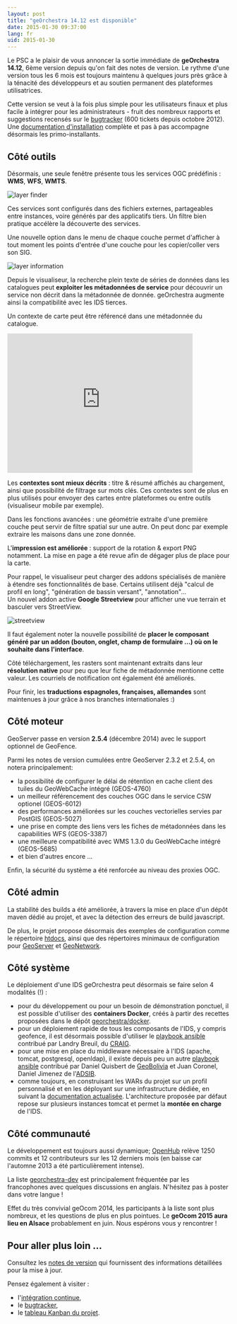 ```yaml
---
layout: post
title: "geOrchestra 14.12 est disponible"
date: 2015-01-30 09:37:00
lang: fr
uid: 2015-01-30
---
```


Le PSC a le plaisir de vous annoncer la sortie immédiate de **geOrchestra 14.12**, 6ème version depuis qu'on fait des notes de version. 
Le rythme d'une version tous les 6 mois est toujours maintenu à quelques jours près grâce à la ténacité des développeurs et au soutien permanent des plateformes utilisatrices.

Cette version se veut à la fois plus simple pour les utilisateurs finaux et plus facile à intégrer pour les administrateurs - fruit des nombreux rapports et suggestions recensés sur le [bugtracker](https://github.com/georchestra/georchestra/issues) (600 tickets depuis octobre 2012).  
Une [documentation d'installation](https://github.com/georchestra/georchestra/blob/master/README.md) complète et pas à pas accompagne désormais les primo-installants.

<!--more-->


## Côté outils

Désormais, une seule fenêtre présente tous les services OGC prédéfinis : **WMS**, **WFS**, **WMTS**.

<img src="/public/posts/2015-01-30/layerfinder.jpg" alt="layer finder" />

Ces services sont configurés dans des fichiers externes, partageables entre instances, voire générés par des applicatifs tiers. 
Un filtre bien pratique accélère la découverte des services.

Une nouvelle option dans le menu de chaque couche permet d'afficher à tout moment les points d'entrée d'une couche pour les copier/coller vers son SIG. 

<img src="/public/posts/2015-01-30/about.jpg" alt="layer information" />

Depuis le visualiseur, la recherche plein texte de séries de données dans les catalogues peut **exploiter les métadonnées de service** pour découvrir un service non décrit dans la métadonnée de donnée.
geOrchestra augmente ainsi la compatibilité avec les IDS tierces.

Un contexte de carte peut être référencé dans une métadonnée du catalogue. 

<iframe width="420" height="315" src="https://www.youtube.com/embed/vX67NfFrj4o" frameborder="0" allowfullscreen></iframe>

Les **contextes sont mieux décrits** : titre & résumé affichés au chargement, ainsi que possibilité de filtrage sur mots clés.
Ces contextes sont de plus en plus utilisés pour envoyer des cartes entre plateformes ou entre outils (visualiseur mobile par exemple).

Dans les fonctions avancées : une géométrie extraite d'une première couche peut servir de filtre spatial sur une autre. 
On peut donc par exemple extraire les maisons dans une zone donnée.

L'**impression est améliorée** : support de la rotation & export PNG notamment. 
La mise en page a été revue afin de dégager plus de place pour la carte.

Pour rappel, le visualiseur peut charger des addons spécialisés de manière à étendre ses fonctionnalités de base.
Certains utilisent déjà "calcul de profil en long", "génération de bassin versant", "annotation"...  
Un nouvel addon active **Google Streetview** pour afficher une vue terrain et basculer vers StreetView.  

<img src="/public/posts/2015-01-30/streetview.jpg" alt="streetview" />

Il faut également noter la nouvelle possibilité de **placer le composant généré par un addon (bouton, onglet, champ de formulaire ...) où on le souhaite dans l'interface**.

Côté téléchargement, les rasters sont maintenant extraits dans leur **résolution native** pour peu que leur fiche de métadonnée mentionne cette valeur. 
Les courriels de notification ont également été améliorés.

Pour finir, les **traductions espagnoles, françaises, allemandes** sont maintenues à jour grâce à nos branches internationales :)


## Côté moteur

GeoServer passe en version **2.5.4** (décembre 2014) avec le support optionnel de GeoFence.

Parmi les notes de version cumulées entre GeoServer 2.3.2 et 2.5.4, on notera principalement:

 * la possibilité de configurer le délai de rétention en cache client des tuiles du GeoWebCache intégré (GEOS-4760)
 * un meilleur référencement des couches OGC dans le service CSW optionel (GEOS-6012)
 * des performances améliorées sur les couches vectorielles servies par PostGIS (GEOS-5027)
 * une prise en compte des liens vers les fiches de métadonnées dans les capabilities WFS (GEOS-3387)
 * une meilleure compatibilité avec WMS 1.3.0 du GeoWebCache intégré (GEOS-5685)
 * et bien d'autres encore ...

Enfin, la sécurité du système a été renforcée au niveau des proxies OGC.


## Côté admin

La stabilité des builds a été améliorée, à travers la mise en place d'un dépôt maven dédié au projet, et avec la détection des erreurs de build javascript.

De plus, le projet propose désormais des exemples de configuration comme le répertoire [htdocs](https://github.com/georchestra/htdocs), ainsi que des répertoires minimaux de configuration pour [GeoServer](https://github.com/georchestra/geoserver_minimal_datadir) et [GeoNetwork](https://github.com/georchestra/geonetwork_minimal_datadir).


## Côté système

Le déploiement d'une IDS geOrchestra peut désormais se faire selon 4 modalités (!) :

 * pour du développement ou pour un besoin de démonstration ponctuel, il est possible d'utiliser des **containers Docker**, créés à partir des recettes proposées dans le dépôt [georchestra/docker](https://github.com/georchestra/docker).
 * pour un déploiement rapide de tous les composants de l'IDS, y compris geofence, il est désormais possible d'utiliser le [playbook ansible](https://github.com/landryb/georchestra-ansible) contribué par Landry Breuil, du [CRAIG](http://craig.fr/).
 * pour une mise en place du middleware nécessaire à l'IDS (apache, tomcat, postgresql, openldap), il existe depuis peu un autre <a href="https://gitlab.geo.gob.bo/adsib/georchestra_ansible/tree/master" data-proofer-ignore>playbook ansible</a> contribué par Daniel Quisbert de [GeoBolivia](http://geo.gob.bo/) et Juan Coronel, Daniel Jimenez de l'[ADSIB](http://www.adsib.gob.bo/).
 * comme toujours, en construisant les WARs du projet sur un profil personnalisé et en les déployant sur une infrastructure dédiée, en suivant la [documentation actualisée](https://github.com/georchestra/georchestra/blob/master/README.md). L'architecture proposée par défaut repose sur plusieurs instances tomcat et permet la **montée en charge** de l'IDS.


## Côté communauté

Le  développement est toujours aussi dynamique; [OpenHub](https://www.openhub.net/p/georchestra) relève 1250 commits et 12  contributeurs sur les 12 derniers mois (en baisse car l'automne 2013 a été particulièrement intense). 

La liste [georchestra-dev](https://groups.google.com/forum/#!forum/georchestra-dev) est principalement fréquentée par les francophones avec quelques discussions en anglais.
N'hésitez pas à poster dans votre langue !

Effet du très convivial geOcom 2014, les participants à la liste sont plus nombreux, et les questions de plus en plus pointues. 
Le **geOcom 2015 aura lieu en Alsace** probablement en juin. Nous espérons vous y rencontrer !


## Pour aller plus loin ...

Consultez les [notes de version](https://github.com/georchestra/georchestra/blob/master/RELEASE_NOTES.md#version-1412-stable-version) qui fournissent des informations détaillées pour la mise à jour. 

Pensez également à visiter :

 * l'<a href="https://sdi.georchestra.org/ci/" data-proofer-ignore>intégration continue</a>,
 * le [bugtracker](https://github.com/georchestra/georchestra/issues),
 * le [tableau Kanban du projet](https://huboard.com/georchestra/georchestra).
